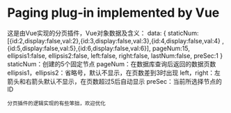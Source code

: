 # Paging plug-in implemented by Vue
这是由Vue实现的分页插件，Vue对象数据及含义：
data: {
        staticNum:[{id:2,display:false,val:2},{id:3,display:false,val:3},{id:4,display:false,val:4}
            ,{id:5,display:false,val:5},{id:6,display:false,val:6}],
        pageNum:15,
        ellipsis1:false,
        ellipsis2:false,
        left:false,
        right:false,
        lastNum:false,
        preSec:1
    }
    staticNum：创建的5个固定节点
    pageNum：在数据库查询后返回的数据页数
    ellipsis1，ellipsis2：省略号，默认不显示，在页数差到3时出现
    left，right：左箭头和右箭头默认不显示，在页数超过5后自动显示
    preSec：当前所选择节点的ID
    
    分页插件的逻辑实现的有些笨拙，欢迎优化
